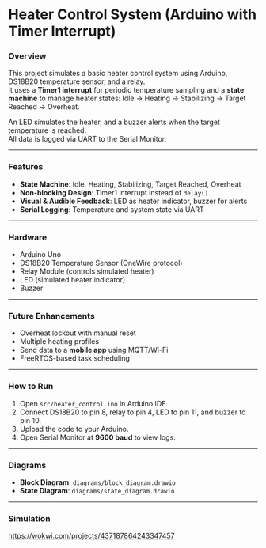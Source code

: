 # Heater Control System (Arduino with Timer Interrupt)

### Overview
This project simulates a basic heater control system using Arduino, DS18B20 temperature sensor, and a relay.  
It uses a **Timer1 interrupt** for periodic temperature sampling and a **state machine** to manage heater states:
Idle → Heating → Stabilizing → Target Reached → Overheat.

An LED simulates the heater, and a buzzer alerts when the target temperature is reached.  
All data is logged via UART to the Serial Monitor.

---

### Features
- **State Machine**: Idle, Heating, Stabilizing, Target Reached, Overheat  
- **Non-blocking Design**: Timer1 interrupt instead of `delay()`  
- **Visual & Audible Feedback**: LED as heater indicator, buzzer for alerts  
- **Serial Logging**: Temperature and system state via UART  

---

### Hardware
- Arduino Uno  
- DS18B20 Temperature Sensor (OneWire protocol)  
- Relay Module (controls simulated heater)  
- LED (simulated heater indicator)  
- Buzzer  

---

### Future Enhancements
- Overheat lockout with manual reset  
- Multiple heating profiles  
- Send data to a **mobile app** using MQTT/Wi-Fi  
- FreeRTOS-based task scheduling  

---

### How to Run
1. Open `src/heater_control.ino` in Arduino IDE.  
2. Connect DS18B20 to pin 8, relay to pin 4, LED to pin 11, and buzzer to pin 10.  
3. Upload the code to your Arduino.  
4. Open Serial Monitor at **9600 baud** to view logs.  

---

### Diagrams
- **Block Diagram**: `diagrams/block_diagram.drawio`  
- **State Diagram**: `diagrams/state_diagram.drawio`  

---

### Simulation
https://wokwi.com/projects/437187864243347457
